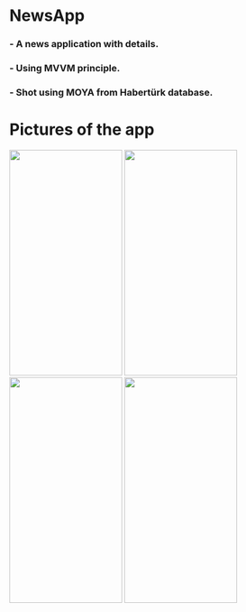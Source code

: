 # NewsApp

### - A news application with details.
### - Using MVVM principle.
### - Shot using MOYA from Habertürk database.

# Pictures of the app
<p float="left">
<img src="https://user-images.githubusercontent.com/79001982/151087362-3aab48aa-526c-4809-a8a7-a28e4cbbe794.png" width="200" height="400" />
<img src="https://user-images.githubusercontent.com/79001982/151087409-a6677761-5423-4f36-b759-09003612e1be.png" width="200" height="400" />
<img src="https://user-images.githubusercontent.com/79001982/151087496-be3152cf-ac81-438e-8722-75f1138c11e4.png" width="200" height="400" />
<img src="https://user-images.githubusercontent.com/79001982/151087528-fc8b3396-74ac-4466-8d07-c75f7c663a72.png" width="200" height="400" />
</p>
